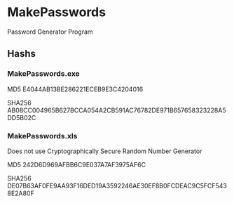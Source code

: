 # MakePasswords
Password Generator Program

## Hashs

### MakePasswords.exe

MD5       E4044AB13BE286221ECEB9E3C4204016

SHA256    AB08CC004965B627BCCA054A2CB591AC76782DE971B657658323228A5DD5B02C


### MakePasswords.xls

Does not use Cryptographically Secure Random Number Generator

MD5       242D6D969AFBB6C9E037A7AF3975AF6C

SHA256    DE07B63AF0FE9AA93F16DED19A3592246AE30EF8B0FCDEAC9C5FCF5438E2A80F

